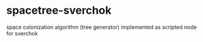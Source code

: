 # spacetree-sverchok
space colonization algorithm (tree generator) implemented as scripted node for sverchok
